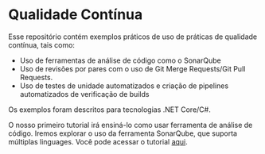 # Qualidade Contínua

Esse repositório contém exemplos práticos de uso de práticas de qualidade contínua, tais como:
- Uso de ferramentas de análise de código como o SonarQube
- Uso de revisões por pares com o uso de Git Merge Requests/Git Pull Requests.
- Uso de testes de unidade automatizados e criação de pipelines automatizados de verificação de builds

Os exemplos foram descritos para tecnologias .NET Core/C#.

O nosso primeiro tutorial irá ensiná-lo como usar ferramenta de análise de código. Iremos explorar o uso da ferramenta SonarQube, que suporta múltiplas linguages. Você pode acessar o tutorial [aqui](https://github.com/corelioBH/qualidadecontinua/blob/master/sonarqube.md).

